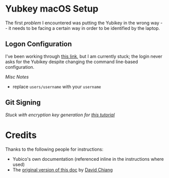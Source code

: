 # Yubkey macOS Setup

The first *problem* I encountered was putting the Yubikey in the wrong way -- it needs to be facing a certain way in order to be identified by the laptop.

## Logon Configuration

I've been working through [this link](https://support.yubico.com/support/solutions/articles/15000015045-macos-logon-tool-configuration-guide), but I am currently stuck; the login never asks for the Yubikey despite changing the command line-based configuration.

*Misc Notes*
* replace `users/username` with your `username`

## Git Signing

*Stuck with encryption key generation for [this tutorial](https://developers.yubico.com/PGP/Git_signing.html)*

# Credits

Thanks to the following people for instructions:

- Yubico's own documentation (referenced inline in the instructions where used)
- The [original version of this doc](https://github.com/liyanchang/yubikey-setup) by [David Chiang](https://github.com/liyanchang)
